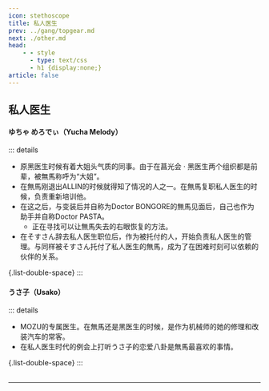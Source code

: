 ```yaml
---
icon: stethoscope
title: 私人医生
prev: ../gang/topgear.md
next: ./other.md
head:
    - - style
      - type: text/css
      - h1 {display:none;}
article: false
---
```

## <span class="underline-blue"><i class="fa-solid fa-stethoscope"></i> 私人医生</span>

#### <span style="font-weight:bold;">ゆちゃ めろでぃ（Yucha Melody）</span>
::: details
- 原黑医生时候有着大姐头气质的同事。由于在菖光会 · 黑医生两个组织都是前辈，被無馬称呼为“大姐”。
- 在無馬刚退出<Anchor href="allin">ALLIN</Anchor>的时候就得知了情况的人之一。在無馬复职私人医生的时候，负责重新培训他。
- 在这之后，与变装后并自称为Doctor BONGORE的無馬见面后，自己也作为助手并自称Doctor PASTA。
  - 正在寻找可以让無馬失去的右眼恢复的方法。
- 在<Anchor href="sosu">そす</Anchor>さん辞去私人医生职位后，作为被托付的人，开始负责私人医生的管理。与同样被そすさん托付了私人医生的無馬，成为了在困难时刻可以依赖的伙伴的关系。

{.list-double-space}
:::
#### <span style="font-weight:bold;">うさ子（Usako）</span>
::: details
- MOZU的专属医生。在無馬还是黑医生的时候，是作为机械师的她的修理和改装汽车的常客。
- 在私人医生时代的例会上打听うさ子的恋爱八卦是無馬最喜欢的事情。

{.list-double-space}
:::
<br>
<br>

---

